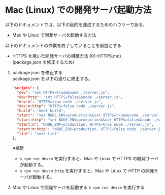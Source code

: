 # Mac (Linux) での開発サーバ起動方法

以下のドキュメントでは、以下の目的を達成するためのハウツーである。

- Mac や Linuc で開発サーバを起動する方法

以下のドキュメントの作業を終了していることを前提とする

- HTTPS を用いた開発サーバの構築方法 (01-HTTPS.md)  
  (package.json を修正するため)

1. package.json を修正する  
   package.json を以下の通りに修正する。

   ```json
   "scripts": {
     "dev": "set HTTPS=true&&node ./server.js",
     "dev:http": "set HTTPS=false&&node ./server.js",
     "dev:m": "HTTPS=true node ./server.js",
     "dev:m:http": "HTTPS=false node ./server.js",
     "build": "next build",
     "start": "set NODE_ENV=production&&set HTTPS=true&&node ./server.js",
     "start:http": "set NODE_ENV=production&&set HTTPS=false&&node ./server.js",
     "start:m": "NODE_ENV=production, HTTPS=true node ./server.js",
     "start:m:http": "NODE_ENV=production, HTTPS=false node ./server.js",
     "lint": "next lint"
   },
   ```

   ※補足

   - `$ npm run dev:m` を実行すると、Mac や Linux で HTTPS の開発サーバが起動する。
   - `$ npm run dev:m:http` を実行すると、Mac や Linux で HTTP の開発サーバが起動する。

2. Mac や Linux で開発サーバを起動する
   `$ npm run dev:m` を実行する
